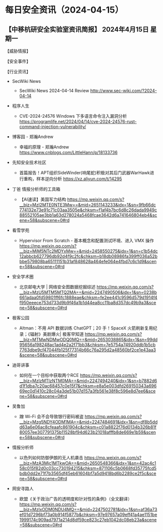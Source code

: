 # 每日安全资讯（2024-04-15）

【中移杭研安全实验室资讯简报】
2024年4月15日 星期一
---------------------------
【威胁情报】

【安全事件】

【行业资讯】

- SecWiki News
  - SecWiki News 2024-04-14 Review
http://www.sec-wiki.com/?2024-04-14

- 程序人生
  - CVE-2024-24576 Windows 下多语言命令注入漏洞分析
https://programlife.net/2024/04/14/cve-2024-24576-rust-command-injection-vulnerability/

- 博客园 - 郑瀚Andrew
  - 幸福的原理 - 郑瀚Andrew
https://www.cnblogs.com/LittleHann/p/18133736

- 先知安全技术社区
  - 首篇报告！APT组织SideWinder(响尾蛇)积极对其后门武器WarHawk进行重构，样本逆向分析
https://xz.aliyun.com/t/14295

- 丁爸 情报分析师的工具箱
  - 【AI速读】美国军力结构
https://mp.weixin.qq.com/s?__biz=MzI2MTE0NTE3Mw==&mid=2651143233&idx=1&sn=9fb66dc774132e73e91c71c03aa3505e&chksm=f1af4b7bc6d8c26dada9949c88552105ae3bb1a63d278024a5468fcae3642d6a741646804eb4&scene=58&subscene=0#rd

- 看雪学苑
  - Hypervisor From Scratch - 基本概念和配置测试环境、进入 VMX 操作
https://mp.weixin.qq.com/s?__biz=MjM5NTc2MDYxMw==&mid=2458550275&idx=1&sn=c1b54dc12abbcb627796db92d4f9c2fc&chksm=b18db08986fa399ff036a52bbbe579808ba65111151b31af848628a464efe064e4fbd7c6c1d9&scene=58&subscene=0#rd

- 安全学术圈
  - 北京邮电大学 | 网络安全图数据挖掘综述
https://mp.weixin.qq.com/s?__biz=MzU5MTM5MTQ2MA==&mid=2247490506&idx=1&sn=0238b661adaa0fd59801ff6fc1888eae&chksm=fe2ee441c9596d579d1914f4f950eeece753d733d9b9f46a1b1d44ea8cc11ba8d357dc49b9a3&scene=58&subscene=0#rd

- 极客公园
  - Altman：不用 API 数据训练 ChatGPT；20 手！SpaceX 火箭刷新复用纪录；《辐射》美剧爆火| 极客早知道
https://mp.weixin.qq.com/s?__biz=MTMwNDMwODQ0MQ==&mid=2653038865&idx=1&sn=99dd95656a198248ac1ad4e2a2f71bb3&chksm=7e5754a74920ddb1b5cb7763dbe9cf47044fb125f77314b66c76a295d2a48560bf2ce1e43aa3&scene=58&subscene=0#rd

- 迪哥讲事
  - 如何在一个目标中获取两个RCE
https://mp.weixin.qq.com/s?__biz=MzIzMTIzNTM0MA==&mid=2247494240&idx=1&sn=b7882d6d1f1dba7c20ac68457c0e15f7&chksm=e8a5e003dfd269150343a69669ec0d1410c28c04a3de51b07d157a3fb561e38f8c596e8d7ee6&scene=58&subscene=0#rd

- 吴鲁加
  - 蹭 Wi-Fi 会不会导致银行密码被盗
https://mp.weixin.qq.com/s?__biz=Mzg5NDY4ODM1MA==&mid=2247484691&idx=1&sn=df8b5ddd63a6e06ac8cfeaafc861904c&chksm=c01a8822f76d0134b326b81f80057ee307791375b11528bf94d623b21018afffb8de669e1b59&scene=58&subscene=0#rd

- 情报分析师
  - 以色列如何防御伊朗的无人机袭击
https://mp.weixin.qq.com/s?__biz=MzA3Mjc1MTkwOA==&mid=2650548366&idx=1&sn=42ac4c158c015f82d0c03cc730194215&chksm=871106c5b0668fd35775fcd5bdb0dd2e71f7b3565df45eb61604bf7a5d9418bd6b2289ce2f5c&scene=58&subscene=0#rd

- 网安寻路人
  - 欧盟《关于政治广告的透明度和针对性的条例》（全文翻译）
https://mp.weixin.qq.com/s?__biz=MzIxODM0NDU4MQ==&mid=2247502781&idx=1&sn=af36a73ef01d7296bf73a0b914f5877b&chksm=97e97657a09eff41a4ae1151be1999174c909ad7971a214d8df59ce823c27eb1042dc08eb23a&scene=58&subscene=0#rd

